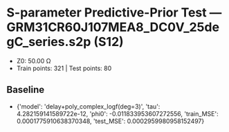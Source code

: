 # S-parameter Predictive-Prior Test — GRM31CR60J107MEA8_DC0V_25degC_series.s2p (S12)
- Z0: 50.00 Ω
- Train points: 321  |  Test points: 80

## Baseline
- {'model': 'delay+poly_complex_logf(deg=3)', 'tau': 4.282159141589722e-12, 'phi0': -0.011833953607272556, 'train_MSE': 0.0001775910638370348, 'test_MSE': 0.0002959980958152497}
